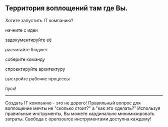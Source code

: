 ## Территория воплощений там где Вы.

Хотите запустить IT компанию?

начните с идеи

задокументируйте её

расчитайте бюджет

соберите команду 

спроектируйте архитектуру

выстройте рабочие процессы

пуск!

<hr/>

Создать IT компанию - это не дорого!
Правильный вопрос для воплощение мечты не "сколько стоит?" а "как это сделать?"
Используя правильные инструменты, Вы можете кардинально минимизировать затраты.
Свобода с opensource инструментами доступна каждому!
